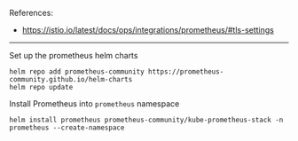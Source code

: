 References:
 - https://istio.io/latest/docs/ops/integrations/prometheus/#tls-settings 

---

Set up the prometheus helm charts

```
helm repo add prometheus-community https://prometheus-community.github.io/helm-charts
helm repo update
```

Install Prometheus into `prometheus` namespace

```
helm install prometheus prometheus-community/kube-prometheus-stack -n prometheus --create-namespace
```
